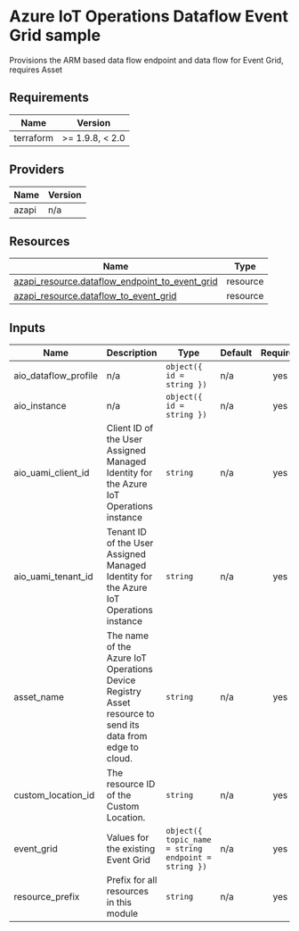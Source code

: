 <!-- BEGIN_TF_DOCS -->
<!-- markdown-table-prettify-ignore-start -->
# Azure IoT Operations Dataflow Event Grid sample

Provisions the ARM based data flow endpoint and data flow for Event Grid, requires Asset

## Requirements

| Name | Version |
|------|---------|
| terraform | >= 1.9.8, < 2.0 |

## Providers

| Name | Version |
|------|---------|
| azapi | n/a |

## Resources

| Name | Type |
|------|------|
| [azapi_resource.dataflow_endpoint_to_event_grid](https://registry.terraform.io/providers/Azure/azapi/latest/docs/resources/resource) | resource |
| [azapi_resource.dataflow_to_event_grid](https://registry.terraform.io/providers/Azure/azapi/latest/docs/resources/resource) | resource |

## Inputs

| Name | Description | Type | Default | Required |
|------|-------------|------|---------|:--------:|
| aio\_dataflow\_profile | n/a | ```object({ id = string })``` | n/a | yes |
| aio\_instance | n/a | ```object({ id = string })``` | n/a | yes |
| aio\_uami\_client\_id | Client ID of the User Assigned Managed Identity for the Azure IoT Operations instance | `string` | n/a | yes |
| aio\_uami\_tenant\_id | Tenant ID of the User Assigned Managed Identity for the Azure IoT Operations instance | `string` | n/a | yes |
| asset\_name | The name of the Azure IoT Operations Device Registry Asset resource to send its data from edge to cloud. | `string` | n/a | yes |
| custom\_location\_id | The resource ID of the Custom Location. | `string` | n/a | yes |
| event\_grid | Values for the existing Event Grid | ```object({ topic_name = string endpoint = string })``` | n/a | yes |
| resource\_prefix | Prefix for all resources in this module | `string` | n/a | yes |
<!-- markdown-table-prettify-ignore-end -->
<!-- END_TF_DOCS -->
